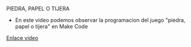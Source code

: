 PIEDRA, PAPEL O TIJERA
- En este video podemos observar la programacion del juego "piedra, papel o tijera" en Make Code

 [Enlace video](https://youtu.be/0FW9hlQ5v5o)
